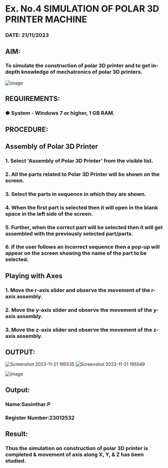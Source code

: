 # Ex. No.4 SIMULATION OF POLAR 3D PRINTER MACHINE

### DATE: 21/11/2023

## AIM:
### To simulate the construction of polar 3D printer and to get in-depth knowledge of mechatronics of polar 3D printers.

![image](https://github.com/Sellakumar1987/Ex.-No.-4---SIMULATION-OF-POLAR-3D-PRINTER-MACHINE/assets/113594316/b551f195-9877-49a2-99bb-a9efcfb3381a)

## REQUIREMENTS:
### ●	System - Windows 7 or higher, 1 GB RAM.

## PROCEDURE:

## Assembly of Polar 3D Printer
### 1.	Select 'Assembly of Polar 3D Printer' from the visible list.
### 2.	All the parts related to Polar 3D Printer will be shown on the screen.
### 3.	Select the parts in sequence in which they are shown.
### 4.	When the first part is selected then it will open in the blank space in the left side of the screen.
### 5.	Further, when the correct part will be selected then it will get assembled with the previously selected part/parts.
### 6.	If the user follows an incorrect sequence then a pop-up will appear on the screen showing the name of the part to be selected.

## Playing with Axes
### 1.	Move the r-axis slider and observe the movement of the r-axis assembly.
### 2.	Move the y-axis slider and observe the movement of the y-axis assembly.
### 3.	Move the z-axis slider and observe the movement of the z-axis assembly.

## OUTPUT:
![Screenshot 2023-11-21 195535](https://github.com/sasintharparanthaman/Ex.-No.-4---SIMULATION-OF-POLAR-3D-PRINTER-MACHINE/assets/145743219/dbaab569-9f9f-4d27-a4e1-e64d2ca16d76)
![Screenshot 2023-11-21 195549](https://github.com/sasintharparanthaman/Ex.-No.-4---SIMULATION-OF-POLAR-3D-PRINTER-MACHINE/assets/145743219/81c6de40-4f54-4253-a91e-86d4a98c1135)


![image](https://github.com/Sellakumar1987/Ex.-No.-4---SIMULATION-OF-POLAR-3D-PRINTER-MACHINE/assets/113594316/88273b69-4e7d-4f42-9115-fb07ac22e4ec)

## Output:

### Name:Sasinthar.P
### Register Number:23012532

## Result: 
### Thus the simulation on construction of polar 3D printer is completed & movement of axis along X, Y, & Z has been studied.
